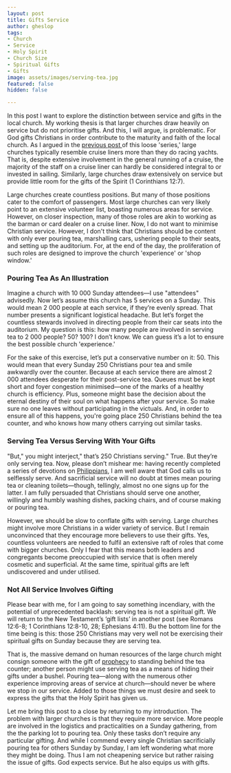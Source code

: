```yaml
---
layout: post
title: Gifts Service
author: gheslop
tags:
- Church
- Service
- Holy Spirit
- Church Size
- Spiritual Gifts
- Gifts
image: assets/images/serving-tea.jpg
featured: false
hidden: false

---
```

In this post I want to explore the distinction between service and gifts in the local church. My working thesis is that larger churches draw heavily on service but do not prioritise gifts. And this, I will argue, is problematic. For God gifts Christians in order contribute to the maturity and faith of the local church. As I argued in the [previous post ](https://rekindle.co.za/content/2021-04-20-church-cruise-liner-racing-yacht "Church As Cruise Liner")of this loose 'series,' large churches typically resemble cruise liners more than they do racing yachts. That is, despite extensive involvement in the general running of a cruise, the majority of the staff on a cruise liner can hardly be considered integral to or invested in sailing. Similarly, large churches draw extensively on service but provide little room for the gifts of the Spirit (1 Corinthians 12:7).

Large churches create countless positions. But many of those positions cater to the comfort of passengers. Most large churches can very likely point to an extensive volunteer list, boasting numerous areas for service. However, on closer inspection, many of those roles are akin to working as the barman or card dealer on a cruise liner. Now, I do not want to minimise Christian service. However, I don't think that Christians should be content with only ever pouring tea, marshalling cars, ushering people to their seats, and setting up the auditorium. For, at the end of the day, the proliferation of such roles are designed to improve the church 'experience' or 'shop window.'

### Pouring Tea As An Illustration

Imagine a church with 10 000 Sunday attendees—I use "attendees" advisedly. Now let’s assume this church has 5 services on a Sunday. This would mean 2 000 people at each service, if they’re evenly spread. That number presents a significant logistical headache. But let’s forget the countless stewards involved in directing people from their car seats into the auditorium. My question is this: how many people are involved in serving tea to 2 000 people? 50? 100? I don’t know. We can guess it’s a lot to ensure the best possible church 'experience.'

For the sake of this exercise, let’s put a conservative number on it: 50. This would mean that every Sunday 250 Christians pour tea and smile awkwardly over the counter. Because at each service there are almost 2 000 attendees desperate for their post-service tea. Queues must be kept short and foyer congestion minimised—one of the marks of a healthy church is efficiency. Plus, someone might base the decision about the eternal destiny of their soul on what happens after your service. So make sure no one leaves without participating in the victuals. And, in order to ensure all of this happens, you're going place 250 Christians behind the tea counter, and who knows how many others carrying out similar tasks.

### Serving Tea Versus Serving With Your Gifts

"But," you might interject," that’s 250 Christians serving." True. But they’re only serving tea. Now, please don’t mishear me: having recently completed a series of devotions on [Philippians](https://rekindle.co.za/content/2020-09-15-philippians-2-25-30-devotional "Philippians 2:25-30 Devotional"), I am well aware that God calls us to selflessly serve. And sacrificial service will no doubt at times mean pouring tea or cleaning toilets—though, tellingly, almost no one signs up for the latter. I am fully persuaded that Christians should serve one another, willingly and humbly washing dishes, packing chairs, and of course making or pouring tea.

However, we should be slow to conflate gifts with serving. Large churches might involve more Christians in a wider variety of service. But I remain unconvinced that they encourage more believers to use their gifts. Yes, countless volunteers are needed to fulfil an extensive raft of roles that come with bigger churches. Only I fear that this means both leaders and congregants become preoccupied with service that is often merely cosmetic and superficial. At the same time, spiritual gifts are left undiscovered and under utilised.

### Not All Service Involves Gifting

Please bear with me, for I am going to say something incendiary, with the potential of unprecedented backlash: serving tea is not a spiritual gift. We will return to the New Testament’s ‘gift lists’ in another post (see Romans 12:6-8; 1 Corinthians 12:8-10, 28; Ephesians 4:11). Bu the bottom line for the time being is this: those 250 Christians may very well not be exercising their spiritual gifts on Sunday because they are serving tea.

That is, the massive demand on human resources of the large church might consign someone with the gift of [prophecy](https://rekindle.co.za/content/reclaiming-a-place-for-prophecy-in-church-gatherings/ "Reclaiming Prophecy") to standing behind the tea counter; another person might use serving tea as a means of hiding their gifts under a bushel. Pouring tea—along with the numerous other experience improving areas of service at church—should never be where we stop in our service. Added to those things we must desire and seek to express the gifts that the Holy Spirit has given us.

Let me bring this post to a close by returning to my introduction. The problem with larger churches is that they require more service. More people are involved in the logistics and practicalities on a Sunday gathering, from the the parking lot to pouring tea. Only these tasks don’t require any particular gifting. And while I commend every single Christian sacrificially pouring tea for others Sunday by Sunday, I am left wondering what more they might be doing. Thus I am not cheapening service but rather raising the issue of gifts. God expects service. But he also equips us with gifts.